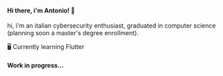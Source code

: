 #### Hi there, i'm Antonio! 👋
hi, i'm an italian cybersecurity enthusiast, graduated in computer science (planning soon a master's degree enrollment).

:desktop_computer: Currently learning Flutter

#### Work in progress...

<!--

- 🔭 I’m currently working on ...
- 🌱 I’m currently learning ...
- 👯 I’m looking to collaborate on ...
- 🤔 I’m looking for help with ...
- 💬 Ask me about ...
- 📫 How to reach me: ...
- 😄 Pronouns: ...
- ⚡ Fun fact: ...

-->
